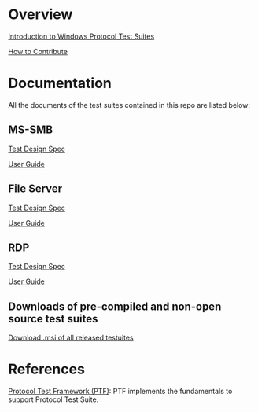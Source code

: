 # Overview

[Introduction to Windows Protocol Test Suites](https://github.com/Microsoft/WindowsProtocolTestSuites/blob/master/README.md)

[How to Contribute](https://github.com/Microsoft/WindowsProtocolTestSuites/blob/master/CONTRIBUTING.md)

# Documentation
All the documents of the test suites contained in this repo are listed below:

## MS-SMB
[Test Design Spec](https://github.com/Microsoft/WindowsProtocolTestSuites/blob/master/TestSuites/MS-SMB/docs/MS-SMB_ServerTestDesignSpecification.md)

[User Guide](https://github.com/Microsoft/WindowsProtocolTestSuites/blob/master/TestSuites/MS-SMB/docs/MS-SMB_ServerUserGuide.md)

## File Server
[Test Design Spec](https://github.com/Microsoft/WindowsProtocolTestSuites/blob/master/TestSuites/FileServer/docs/FileServerTestDesignSpecification.md)

[User Guide](https://github.com/Microsoft/WindowsProtocolTestSuites/blob/master/TestSuites/FileServer/docs/FileServerUserGuide.md)

## RDP
[Test Design Spec](https://github.com/Microsoft/WindowsProtocolTestSuites/blob/staging/TestSuites/RDP/docs/RDP_Overview_ClientTestDesignSpecification.md)

[User Guide](https://github.com/Microsoft/WindowsProtocolTestSuites/blob/staging/TestSuites/RDP/docs/RDP_ClientUserGuide.md)

## Downloads of pre-compiled and non-open source test suites

[Download .msi of all released testuites](https://github.com/Microsoft/WindowsProtocolTestSuites/releases)

# References

[Protocol Test Framework (PTF)](https://github.com/microsoft/protocoltestframework): PTF implements the fundamentals to support Protocol Test Suite.
